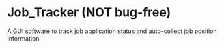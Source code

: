# Job_Tracker (NOT bug-free)
A GUI software to track job application status and auto-collect job position information
